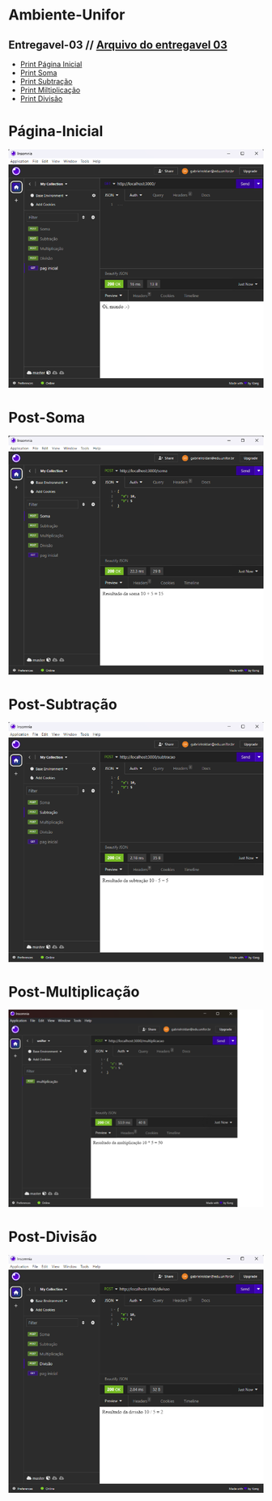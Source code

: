 # Ambiente-Unifor

## Entregavel-03 // <a href="https://github.com/gabrielroldann/Ambiente-Unifor/tree/main/Entregavel03">Arquivo do entregavel 03</a>

- <a href="#Página-Inicial">Print Página Inicial</a>
- <a href="#Post-Soma">Print Soma</a>
- <a href="#Post-Subtração">Print Subtração</a>
- <a href="#Post-Multiplicação">Print Miltiplicação</a>
- <a href="#Post-Divisão">Print Divisão</a>

# Página-Inicial
<img src='Entregavel03/assets/pag-Inicial.png'>

# Post-Soma
<img src='Entregavel03/assets/soma.png'>

# Post-Subtração
<img src='Entregavel03/assets/subtracao.png'>

# Post-Multiplicação
<img src='Entregavel03/assets/multiplicacao.png'>

# Post-Divisão
<img src='Entregavel03/assets/divisao.png'>
